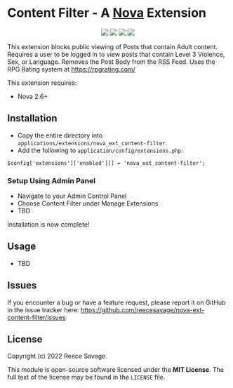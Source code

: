 # Content Filter - A [Nova](https://anodyne-productions.com/nova) Extension

<p align="center">
  <a href="https://github.com/reecesavage/nova-ext-content-filter/releases/tag/v1.0.0"><img src="https://img.shields.io/badge/Version-v1.0.0-brightgreen.svg"></a>
  <a href="http://www.anodyne-productions.com/nova"><img src="https://img.shields.io/badge/Nova-v2.6+-orange.svg"></a>
  <a href="https://www.php.net"><img src="https://img.shields.io/badge/PHP-v5.3.0-blue.svg"></a>
  <a href="https://opensource.org/licenses/MIT"><img src="https://img.shields.io/badge/license-MIT-red.svg"></a>
</p>

This extension blocks public viewing of Posts that contain Adult content. Requires a user to be logged in to view posts that contain Level 3 Violence, Sex, or Language. Removes the Post Body from the RSS Feed. Uses the RPG Rating system at https://rpgrating.com/

This extension requires:

- Nova 2.6+

## Installation

- Copy the entire directory into `applications/extensions/nova_ext_content-filter`.
- Add the following to `application/config/extensions.php`:
```
$config['extensions']['enabled'][] = 'nova_ext_content-filter';
```
### Setup Using Admin Panel

- Navigate to your Admin Control Panel
- Choose Content Filter under Manage Extensions
- TBD

Installation is now complete!

## Usage

- TBD

## Issues

If you encounter a bug or have a feature request, please report it on GitHub in the issue tracker here: https://github.com/reecesavage/nova-ext-content-filter/issues

## License

Copyright (c) 2022 Reece Savage.

This module is open-source software licensed under the **MIT License**. The full text of the license may be found in the `LICENSE` file.
